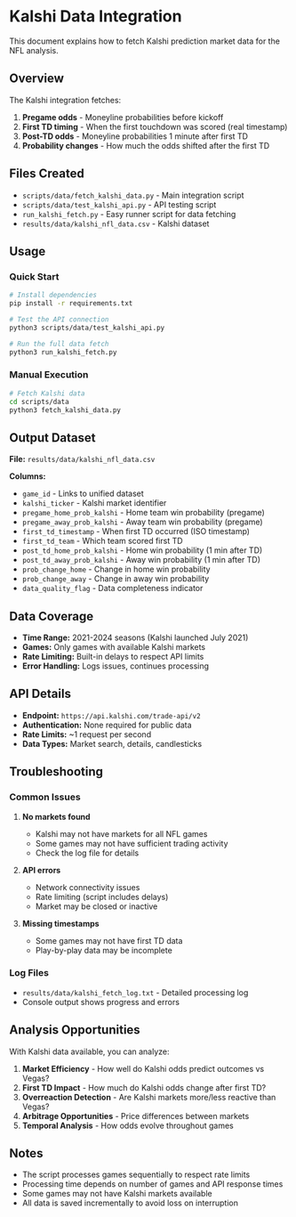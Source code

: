 # Kalshi Data Integration

This document explains how to fetch Kalshi prediction market data for the NFL analysis.

## Overview

The Kalshi integration fetches:
1. **Pregame odds** - Moneyline probabilities before kickoff
2. **First TD timing** - When the first touchdown was scored (real timestamp)
3. **Post-TD odds** - Moneyline probabilities 1 minute after first TD
4. **Probability changes** - How much the odds shifted after the first TD

## Files Created

- `scripts/data/fetch_kalshi_data.py` - Main integration script
- `scripts/data/test_kalshi_api.py` - API testing script
- `run_kalshi_fetch.py` - Easy runner script for data fetching
- `results/data/kalshi_nfl_data.csv` - Kalshi dataset

## Usage

### Quick Start

```bash
# Install dependencies
pip install -r requirements.txt

# Test the API connection
python3 scripts/data/test_kalshi_api.py

# Run the full data fetch
python3 run_kalshi_fetch.py
```

### Manual Execution

```bash
# Fetch Kalshi data
cd scripts/data
python3 fetch_kalshi_data.py
```

## Output Dataset

**File:** `results/data/kalshi_nfl_data.csv`

**Columns:**
- `game_id` - Links to unified dataset
- `kalshi_ticker` - Kalshi market identifier
- `pregame_home_prob_kalshi` - Home team win probability (pregame)
- `pregame_away_prob_kalshi` - Away team win probability (pregame)
- `first_td_timestamp` - When first TD occurred (ISO timestamp)
- `first_td_team` - Which team scored first TD
- `post_td_home_prob_kalshi` - Home win probability (1 min after TD)
- `post_td_away_prob_kalshi` - Away win probability (1 min after TD)
- `prob_change_home` - Change in home win probability
- `prob_change_away` - Change in away win probability
- `data_quality_flag` - Data completeness indicator

## Data Coverage

- **Time Range:** 2021-2024 seasons (Kalshi launched July 2021)
- **Games:** Only games with available Kalshi markets
- **Rate Limiting:** Built-in delays to respect API limits
- **Error Handling:** Logs issues, continues processing

## API Details

- **Endpoint:** `https://api.kalshi.com/trade-api/v2`
- **Authentication:** None required for public data
- **Rate Limits:** ~1 request per second
- **Data Types:** Market search, details, candlesticks

## Troubleshooting

### Common Issues

1. **No markets found**
   - Kalshi may not have markets for all NFL games
   - Some games may not have sufficient trading activity
   - Check the log file for details

2. **API errors**
   - Network connectivity issues
   - Rate limiting (script includes delays)
   - Market may be closed or inactive

3. **Missing timestamps**
   - Some games may not have first TD data
   - Play-by-play data may be incomplete

### Log Files

- `results/data/kalshi_fetch_log.txt` - Detailed processing log
- Console output shows progress and errors

## Analysis Opportunities

With Kalshi data available, you can analyze:

1. **Market Efficiency** - How well do Kalshi odds predict outcomes vs Vegas?
2. **First TD Impact** - How much do Kalshi odds change after first TD?
3. **Overreaction Detection** - Are Kalshi markets more/less reactive than Vegas?
4. **Arbitrage Opportunities** - Price differences between markets
5. **Temporal Analysis** - How odds evolve throughout games

## Notes

- The script processes games sequentially to respect rate limits
- Processing time depends on number of games and API response times
- Some games may not have Kalshi markets available
- All data is saved incrementally to avoid loss on interruption
